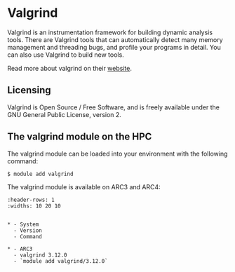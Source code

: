# Valgrind

Valgrind is an instrumentation framework for building dynamic analysis tools. There are Valgrind tools that can automatically detect many memory management and threading bugs, and profile your programs in detail. You can also use Valgrind to build new tools.



Read more about valgrind on their [website](https://valgrind.org/).





## Licensing 

Valgrind is Open Source / Free Software, and is freely available under the GNU General Public License, version 2.



## The valgrind module on the HPC

The valgrind module can be loaded into your environment with the following command:

```bash
$ module add valgrind
```

The valgrind module is available on ARC3 and ARC4:

```{list-table}
:header-rows: 1
:widths: 10 20 10


* - System
  - Version
  - Command

* - ARC3
  - valgrind 3.12.0
  - `module add valgrind/3.12.0`

```